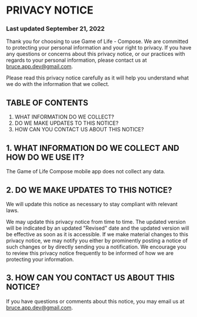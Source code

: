 # PRIVACY NOTICE

### Last updated September 21, 2022

Thank you for choosing to use Game of Life - Compose. We are committed to protecting your personal information and your right to privacy. If you have any questions or concerns about this privacy notice, or our practices with regards to your personal information, please contact us at bruce.app.dev@gmail.com.

Please read this privacy notice carefully as it will help you understand what we do with the information that we collect.

## TABLE OF CONTENTS

1. WHAT INFORMATION DO WE COLLECT?
2. DO WE MAKE UPDATES TO THIS NOTICE?
3. HOW CAN YOU CONTACT US ABOUT THIS NOTICE?

## 1. WHAT INFORMATION DO WE COLLECT AND HOW DO WE USE IT?
The Game of Life Compose mobile app does not collect any data.

## 2. DO WE MAKE UPDATES TO THIS NOTICE?
We will update this notice as necessary to stay compliant with relevant laws.

We may update this privacy notice from time to time. The updated version will be indicated by an updated "Revised" date and the updated version will be effective as soon as it is accessible. If we make material changes to this privacy notice, we may notify you either by prominently posting a notice of such changes or by directly sending you a notification. We encourage you to review this privacy notice frequently to be informed of how we are protecting your information.

## 3. HOW CAN YOU CONTACT US ABOUT THIS NOTICE?
If you have questions or comments about this notice, you may email us at bruce.app.dev@gmail.com.
